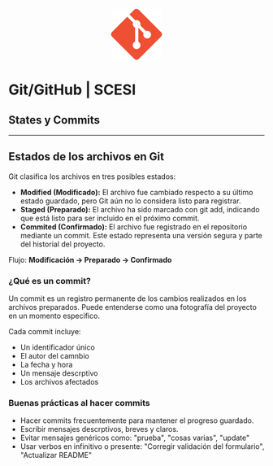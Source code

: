 <p align="center">
  <img src="img/git.png" alt="Logo" width="100"/>
</p>

# Git/GitHub | SCESI

## States y Commits

---

## Estados de los archivos en Git

Git clasifica los archivos en tres posibles estados:

- **Modified (Modificado):** El archivo fue cambiado respecto a su último estado guardado, pero Git aún no lo considera listo para registrar.
- **Staged (Preparado):** El archivo ha sido marcado con git add, indicando que está listo para ser incluido en el próximo commit.
- **Commited (Confirmado):** El archivo fue registrado en el repositorio mediante un commit. Este estado representa una versión segura y parte del historial del proyecto.

Flujo: **Modificación → Preparado → Confirmado**

### ¿Qué es un commit?

Un commit es un registro permanente de los cambios realizados en los archivos preparados. Puede entenderse como una fotografía del proyecto en un momento específico.

Cada commit incluye:

- Un identificador único
- El autor del camnbio
- La fecha y hora
- Un mensaje descrptivo
- Los archivos afectados

### Buenas prácticas al hacer commits

- Hacer commits frecuentemente para mantener el progreso guardado.
- Escribir mensajes descrptivos, breves y claros.
- Evitar mensajes genéricos como: "prueba", "cosas varias", "update"
- Usar verbos en infinitivo o presente: "Corregir validación del formulario", "Actualizar README"

